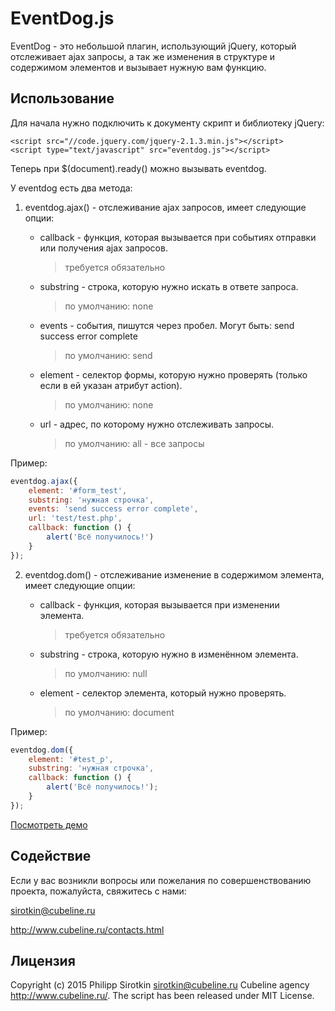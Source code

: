 EventDog.js
====================

EventDog - это небольшой плагин, использующий jQuery, который отслеживает ajax запросы, а так же изменения в структуре и
содержимом элементов и вызывает нужную вам функцию.

Использование
----------

Для начала нужно подключить к документу скрипт и библиотеку jQuery:

```
<script src="//code.jquery.com/jquery-2.1.3.min.js"></script>
<script type="text/javascript" src="eventdog.js"></script>
```

Теперь при $(document).ready() можно вызывать eventdog.

У eventdog есть два метода:

1. eventdog.ajax() - отслеживание ajax запросов, имеет следующие опции:
	* callback - функция, которая вызывается при событиях отправки или получения ajax запросов.
	
	  > требуется обязательно
	* substring - строка, которую нужно искать в ответе запроса.
	
	  > по умолчанию: none
	* events - события, пишутся через пробел. Могут быть: send success error complete
	
	  > по умолчанию: send
	* element - селектор формы, которую нужно проверять (только если в ей указан атрибут action).
	
	  > по умолчанию: none
	* url - адрес, по которому нужно отслеживать запросы.
	
	  > по умолчанию: all - все запросы

Пример:
```javascript
eventdog.ajax({
	element: '#form_test',
	substring: 'нужная строчка',
	events: 'send success error complete',
	url: 'test/test.php',
	callback: function () {
		alert('Всё получилось!')
	}
});
```
2. eventdog.dom() - отслеживание изменение в содержимом элемента, имеет следующие опции:
	* callback - функция, которая вызывается при изменении элемента.
	
	  > требуется обязательно
	* substring - строка, которую нужно в изменённом элемента.
	
	  > по умолчанию: null
	* element - селектор элемента, который нужно проверять.
	
	  > по умолчанию: document

Пример:
```javascript
eventdog.dom({
	element: '#test_p',
	substring: 'нужная строчка',
	callback: function () {
		alert('Всё получилось!');
	}
});
```

[Посмотреть демо](http://eventdog.dev.cubeline.ru/)


Содействие
----------

Если у вас возникли вопросы или пожелания по совершенствованию проекта, пожалуйста, свяжитесь с нами:

sirotkin@cubeline.ru

http://www.cubeline.ru/contacts.html

Лицензия
---------------------------

Copyright (c) 2015 Philipp Sirotkin <sirotkin@cubeline.ru> Cubeline agency <http://www.cubeline.ru/>.
The script has been released under MIT License.